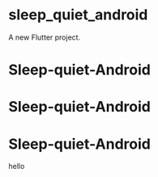 # sleep_quiet_android

A new Flutter project.
# Sleep-quiet-Android
# Sleep-quiet-Android
# Sleep-quiet-Android
hello
